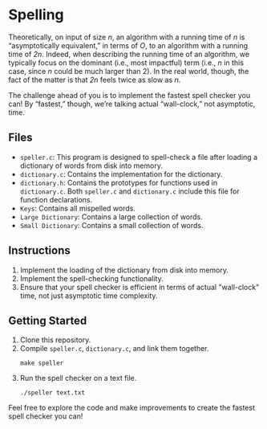 # Spelling

Theoretically, on input of size *n*, an algorithm with a running time of *n* is “asymptotically equivalent,” in terms of *O*, to an algorithm with a running time of *2n*. Indeed, when describing the running time of an algorithm, we typically focus on the dominant (i.e., most impactful) term (i.e., *n* in this case, since *n* could be much larger than 2). In the real world, though, the fact of the matter is that *2n* feels twice as slow as *n*.

The challenge ahead of you is to implement the fastest spell checker you can! By “fastest,” though, we’re talking actual “wall-clock,” not asymptotic, time.

## Files
- `speller.c`: This program is designed to spell-check a file after loading a dictionary of words from disk into memory.
- `dictionary.c`: Contains the implementation for the dictionary.
- `dictionary.h`: Contains the prototypes for functions used in `dictionary.c`. Both `speller.c` and `dictionary.c` include this file for function declarations.
- `Keys`: Contains all mispelled words.
- `Large Dictionary`: Contains a large collection of words.
- `Small Dictionary`: Contains a small collection of words.

## Instructions
1. Implement the loading of the dictionary from disk into memory.
2. Implement the spell-checking functionality.
3. Ensure that your spell checker is efficient in terms of actual "wall-clock" time, not just asymptotic time complexity.

## Getting Started
1. Clone this repository.
2. Compile `speller.c`, `dictionary.c`, and link them together.
    ```
    make speller
    ```
3. Run the spell checker on a text file.
    ```
    ./speller text.txt
    ```

Feel free to explore the code and make improvements to create the fastest spell checker you can!

